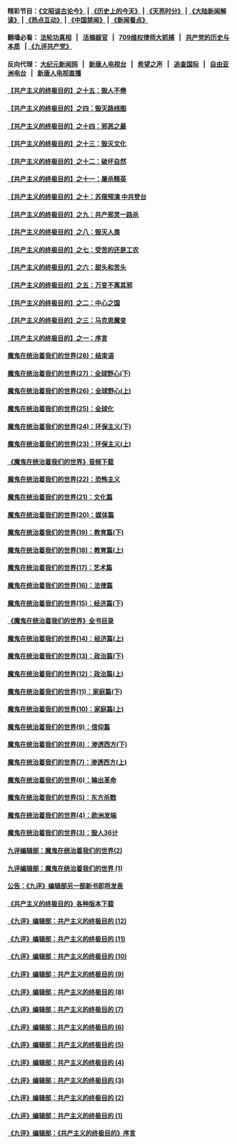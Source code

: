 #### 精彩节目：[《文昭谈古论今》](http://134.209.198.168/wenzhao) | [《历史上的今天》](http://134.209.198.168/today-in-history) | [《天亮时分》](http://134.209.198.168/tianliang) | [《大陆新闻解读》](http://134.209.198.168/ntdtv-comedy) | [《热点互动》](http://134.209.198.168/ntdtv-rdhd)  | [《中国禁闻》](http://134.209.198.168/ntdtv-news) | [《新闻看点》](http://134.209.198.168/news-insight) 

  #### 翻墙必看： [法轮功真相](http://134.209.198.168:10000/videos/truth.html) &nbsp;&nbsp;|&nbsp;&nbsp; [活摘器官](http://134.209.198.168:10000/videos/res/Organs/) &nbsp;&nbsp;|&nbsp;&nbsp; [709维权律师大抓捕](http://134.209.198.168:10000/videos/709/) &nbsp;&nbsp;|&nbsp;&nbsp; [共产党的历史与本质](http://134.209.198.168:10000/videos/ccp.html) &nbsp;&nbsp;| [《九评共产党》](http://134.209.198.168:10000/videos/jiuping/) 

#### 反向代理： [大纪元新闻网](http://134.209.198.168:10080/) &nbsp;&nbsp;|&nbsp;&nbsp; [新唐人电视台](http://134.209.198.168:8000/) &nbsp;&nbsp;|&nbsp;&nbsp; [希望之声](http://134.209.198.168:8200/) &nbsp;&nbsp;|&nbsp;&nbsp; [追查国际](http://134.209.198.168:10010/) &nbsp;&nbsp;|&nbsp;&nbsp; [自由亚洲电台](http://134.209.198.168:9800/) &nbsp;&nbsp;|&nbsp;&nbsp; [新唐人电视直播](http://134.209.198.168/) 

#### [【共产主义的终极目的】之十五：毁人不倦](../pages/nsc422/n11166792.md?t=04070637) 

#### [【共产主义的终极目的】之四：毁灭路线图](../pages/nsc422/n11086284.md?t=04070637) 

#### [【共产主义的终极目的】之十四：邪恶之最](../pages/nsc422/n11150249.md?t=04070637) 

#### [【共产主义的终极目的】之十三：毁灭文化](../pages/nsc422/n11135227.md?t=04070637) 

#### [【共产主义的终极目的】之十二：破坏自然](../pages/nsc422/n11135214.md?t=04070637) 

#### [【共产主义的终极目的】之十一：屠杀精英](../pages/nsc422/n11118442.md?t=04070637) 

#### [【共产主义的终极目的】之十：苏俄预演 中共登台](../pages/nsc422/n11118424.md?t=04070637) 

#### [【共产主义的终极目的】之九：共产邪灵一路杀](../pages/nsc422/n11114139.md?t=04070637) 

#### [【共产主义的终极目的】之八：毁灭人类](../pages/nsc422/n11108503.md?t=04070637) 

#### [【共产主义的终极目的】之七：受苦的还是工农](../pages/nsc422/n11101809.md?t=04070637) 

#### [【共产主义的终极目的】之六：甜头和苦头](../pages/nsc422/n11096971.md?t=04070637) 

#### [【共产主义的终极目的】之五：万变不离其邪](../pages/nsc422/n11091285.md?t=04070637) 

#### [【共产主义的终极目的】之二：中心之国](../pages/nsc422/n11047728.md?t=04070637) 

#### [【共产主义的终极目的】之三：马克思魔变](../pages/nsc422/n11061941.md?t=04070637) 

#### [【共产主义的终极目的】之一：序言](../pages/nsc422/n11086077.md?t=04070637) 

#### [魔鬼在统治着我们的世界(28)：结束语](../pages/nsc422/n10936246.md?t=04070637) 

#### [魔鬼在统治着我们的世界(27)：全球野心(下)](../pages/nsc422/n10928319.md?t=04070637) 

#### [魔鬼在统治着我们的世界(26)：全球野心(上)](../pages/nsc422/n10900318.md?t=04070637) 

#### [魔鬼在统治着我们的世界(25)：全球化](../pages/nsc422/n10788205.md?t=04070637) 

#### [魔鬼在统治着我们的世界(24)：环保主义(下)](../pages/nsc422/n10695307.md?t=04070637) 

#### [魔鬼在统治着我们的世界(23)：环保主义(上)](../pages/nsc422/n10688613.md?t=04070637) 

#### [《魔鬼在统治着我们的世界》音频下载](../pages/nsc422/n10635553.md?t=04070637) 

#### [魔鬼在统治着我们的世界(22)：恐怖主义](../pages/nsc422/n10614727.md?t=04070637) 

#### [魔鬼在统治着我们的世界(21)：文化篇](../pages/nsc422/n10597706.md?t=04070637) 

#### [魔鬼在统治着我们的世界(20)：媒体篇](../pages/nsc422/n10586579.md?t=04070637) 

#### [魔鬼在统治着我们的世界(19)：教育篇(下)](../pages/nsc422/n10564808.md?t=04070637) 

#### [魔鬼在统治着我们的世界(18)：教育篇(上)](../pages/nsc422/n10526970.md?t=04070637) 

#### [魔鬼在统治着我们的世界(17)：艺术篇](../pages/nsc422/n10499093.md?t=04070637) 

#### [魔鬼在统治着我们的世界(16)：法律篇](../pages/nsc422/n10485969.md?t=04070637) 

#### [魔鬼在统治着我们的世界(15)：经济篇(下)](../pages/nsc422/n10469975.md?t=04070637) 

#### [《魔鬼在统治着我们的世界》全书目录](../pages/nsc422/n10464261.md?t=04070637) 

#### [魔鬼在统治着我们的世界(14)：经济篇(上)](../pages/nsc422/n10457370.md?t=04070637) 

#### [魔鬼在统治着我们的世界(13)：政治篇(下)](../pages/nsc422/n10448270.md?t=04070637) 

#### [魔鬼在统治着我们的世界(12)：政治篇(上)](../pages/nsc422/n10444576.md?t=04070637) 

#### [魔鬼在统治着我们的世界(11)：家庭篇(下)](../pages/nsc422/n10440961.md?t=04070637) 

#### [魔鬼在统治着我们的世界(10)：家庭篇(上)](../pages/nsc422/n10435448.md?t=04070637) 

#### [魔鬼在统治着我们的世界(9)：信仰篇](../pages/nsc422/n10432159.md?t=04070637) 

#### [魔鬼在统治着我们的世界(8)：渗透西方(下)](../pages/nsc422/n10429603.md?t=04070637) 

#### [魔鬼在统治着我们的世界(7)：渗透西方(上)](../pages/nsc422/n10426013.md?t=04070637) 

#### [魔鬼在统治着我们的世界(6)：输出革命](../pages/nsc422/n10421536.md?t=04070637) 

#### [魔鬼在统治着我们的世界(5)：东方杀戮](../pages/nsc422/n10417707.md?t=04070637) 

#### [魔鬼在统治着我们的世界(4)：欧洲发端](../pages/nsc422/n10414890.md?t=04070637) 

#### [魔鬼在统治着我们的世界(3)：毁人36计](../pages/nsc422/n10411583.md?t=04070637) 

#### [九评编辑部：魔鬼在统治着我们的世界(2)](../pages/nsc422/n10410036.md?t=04070637) 

#### [九评编辑部：魔鬼在统治着我们的世界 (1)](../pages/nsc422/n10406825.md?t=04070637) 

#### [公告：《九评》编辑部另一部新书即将发表](../pages/nsc422/n10405104.md?t=04070637) 

#### [《共产主义的终极目的》各种版本下载](../pages/nsc422/n10022138.md?t=04070637) 

#### [《九评》编辑部：共产主义的终极目的 (12)](../pages/nsc422/n9933272.md?t=04070637) 

#### [《九评》编辑部：共产主义的终极目的 (11)](../pages/nsc422/n9924973.md?t=04070637) 

#### [《九评》编辑部：共产主义的终极目的 (10)](../pages/nsc422/n9920883.md?t=04070637) 

#### [《九评》编辑部：共产主义的终极目的 (9)](../pages/nsc422/n9916363.md?t=04070637) 

#### [《九评》编辑部：共产主义的终极目的 (8)](../pages/nsc422/n9912488.md?t=04070637) 

#### [《九评》编辑部：共产主义的终极目的 (7)](../pages/nsc422/n9901176.md?t=04070637) 

#### [《九评》编辑部：共产主义的终极目的 (6)](../pages/nsc422/n9899359.md?t=04070637) 

#### [《九评》编辑部：共产主义的终极目的 (5)](../pages/nsc422/n9893174.md?t=04070637) 

#### [《九评》编辑部：共产主义的终极目的 (4)](../pages/nsc422/n9891246.md?t=04070637) 

#### [《九评》编辑部：共产主义的终极目的 (3)](../pages/nsc422/n9879879.md?t=04070637) 

#### [《九评》编辑部：共产主义的终极目的 (2)](../pages/nsc422/n9876205.md?t=04070637) 

#### [《九评》编辑部：共产主义的终极目的 (1)](../pages/nsc422/n9865857.md?t=04070637) 

#### [《九评》编辑部：《共产主义的终极目的》序言](../pages/nsc422/n9862666.md?t=04070637) 

